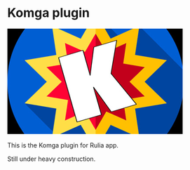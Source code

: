 # Komga plugin

![icon](icon.jpg)

This is the Komga plugin for Rulia app.

Still under heavy construction.
